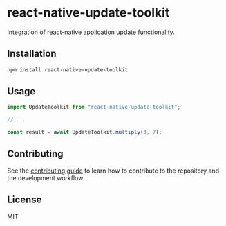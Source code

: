 # react-native-update-toolkit

Integration of react-native application update functionality.

## Installation

```sh
npm install react-native-update-toolkit
```

## Usage

```js
import UpdateToolkit from "react-native-update-toolkit";

// ...

const result = await UpdateToolkit.multiply(3, 7);
```

## Contributing

See the [contributing guide](CONTRIBUTING.md) to learn how to contribute to the repository and the development workflow.

## License

MIT
